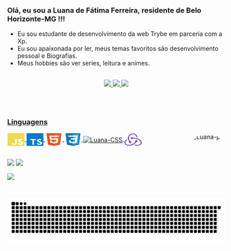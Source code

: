 ### Olá, eu sou a Luana de Fátima Ferreira, residente de Belo Horizonte-MG !!!
 
 -  Eu sou estudante de desenvolvimento da web Trybe em parceria com a Xp.
 - Eu sou apaixonada por ler, meus temas favoritos são desenvolvimento pessoal e Biografias. 
 - Meus hobbies são ver series, leitura e animes. 
 
 
## 

<div align="center">
  <a href="https://github.com/Luana0308">
  <img height="150em" src="http://github-readme-streak-stats.herokuapp.com?user=Luana0308&theme=radical&hide_border=true&date_format=j%20M%5B%20Y%5D&stroke=1F6FEB&dates=58A6FF&fire=1F6FEB&ring=58A6FF">
  <img height="150em" src="https://github-readme-stats.vercel.app/api?username=Luana0308&show_icons=true&theme=radical&include_all_commits=true&count_private=true"/>
  <img height="150em" src="https://github-readme-stats.vercel.app/api/top-langs/?username=Luana0308&layout=compact&langs_count=7&theme=radical"/>
</div>

 ##
  <div style="display: inline_block"><br>
   <h3 align="left"> Linguagens </h3>
  <img align="center" alt="Luana-Js" height="30" width="40" src="https://raw.githubusercontent.com/devicons/devicon/master/icons/javascript/javascript-plain.svg">
  <img align="center" alt=Luana-Ts" height="30" width="40" src="https://raw.githubusercontent.com/devicons/devicon/master/icons/typescript/typescript-plain.svg">
  <img align="center" alt="Luana-HTML" height="30" width="40" src="https://raw.githubusercontent.com/devicons/devicon/master/icons/html5/html5-original.svg">
  <img align="center" alt="Luana-CSS" height="30" width="40" src="https://raw.githubusercontent.com/devicons/devicon/master/icons/css3/css3-original.svg">
  <img align="center" alt="Luana-CSS" height="30" width="40" src="https://cdn.jsdelivr.net/gh/devicons/devicon/icons/react/react-original-wordmark.svg">
  <img align="center" alt="Luana-redux" height="30" width="40" src="https://raw.githubusercontent.com/devicons/devicon/master/icons/redux/redux-original.svg">
  <img align="right" alt="Luana-pic" height="150" style="border-radius:50px;" src="https://media.giphy.com/media/qf4KW5nIn4MBNgDiwn/giphy.gif">
  </div>
                                                                                                                                          
                                                                                                                                              
  ##
  <div>
  <a href="mailto:luanaff2008@gmail.com"><img src="https://img.shields.io/badge/-Gmail-%23333?style=for-the-badge&logo=gmail&logoColor=white" target="_blank"></a>
  <a href="https://www.linkedin.com/in/luana-fatima-ferreira/" target="_blank"><img src="https://img.shields.io/badge/-LinkedIn-%230077B5?style=for-the-badge&logo=linkedin&logoColor=white" target="_blank"></a> 

 ![](https://komarev.com/ghpvc/?username=Luana0308&color=blueviolet)
  
  ![Snake animation](https://github.com/Luana0308/Luana0308/blob/output/github-contribution-grid-snake.svg)
 
 </div>
 
 
  
